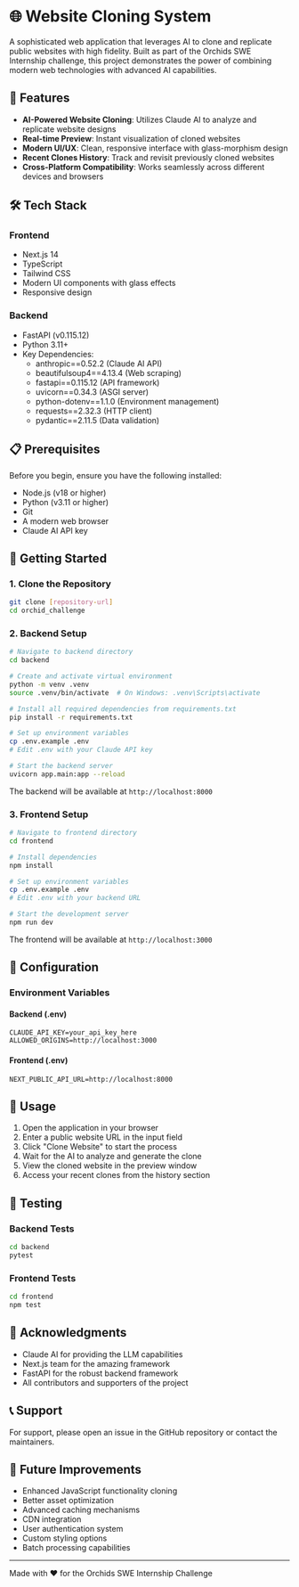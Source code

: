 # 🌐 Website Cloning System

A sophisticated web application that leverages AI to clone and replicate public websites with high fidelity. Built as part of the Orchids SWE Internship challenge, this project demonstrates the power of combining modern web technologies with advanced AI capabilities.

## 🚀 Features

- **AI-Powered Website Cloning**: Utilizes Claude AI to analyze and replicate website designs
- **Real-time Preview**: Instant visualization of cloned websites
- **Modern UI/UX**: Clean, responsive interface with glass-morphism design
- **Recent Clones History**: Track and revisit previously cloned websites
- **Cross-Platform Compatibility**: Works seamlessly across different devices and browsers

## 🛠 Tech Stack

### Frontend
- Next.js 14
- TypeScript
- Tailwind CSS
- Modern UI components with glass effects
- Responsive design

### Backend
- FastAPI (v0.115.12)
- Python 3.11+
- Key Dependencies:
  - anthropic==0.52.2 (Claude AI API)
  - beautifulsoup4==4.13.4 (Web scraping)
  - fastapi==0.115.12 (API framework)
  - uvicorn==0.34.3 (ASGI server)
  - python-dotenv==1.1.0 (Environment management)
  - requests==2.32.3 (HTTP client)
  - pydantic==2.11.5 (Data validation)

## 📋 Prerequisites

Before you begin, ensure you have the following installed:
- Node.js (v18 or higher)
- Python (v3.11 or higher)
- Git
- A modern web browser
- Claude AI API key

## 🚀 Getting Started

### 1. Clone the Repository
```bash
git clone [repository-url]
cd orchid_challenge
```

### 2. Backend Setup

```bash
# Navigate to backend directory
cd backend

# Create and activate virtual environment
python -m venv .venv
source .venv/bin/activate  # On Windows: .venv\Scripts\activate

# Install all required dependencies from requirements.txt
pip install -r requirements.txt

# Set up environment variables
cp .env.example .env
# Edit .env with your Claude API key

# Start the backend server
uvicorn app.main:app --reload
```

The backend will be available at `http://localhost:8000`

### 3. Frontend Setup

```bash
# Navigate to frontend directory
cd frontend

# Install dependencies
npm install

# Set up environment variables
cp .env.example .env
# Edit .env with your backend URL

# Start the development server
npm run dev
```

The frontend will be available at `http://localhost:3000`

## 🔧 Configuration

### Environment Variables

#### Backend (.env)
```
CLAUDE_API_KEY=your_api_key_here
ALLOWED_ORIGINS=http://localhost:3000
```

#### Frontend (.env)
```
NEXT_PUBLIC_API_URL=http://localhost:8000
```

## 📝 Usage

1. Open the application in your browser
2. Enter a public website URL in the input field
3. Click "Clone Website" to start the process
4. Wait for the AI to analyze and generate the clone
5. View the cloned website in the preview window
6. Access your recent clones from the history section

## 🧪 Testing

### Backend Tests
```bash
cd backend
pytest
```

### Frontend Tests
```bash
cd frontend
npm test
```


## 🙏 Acknowledgments

- Claude AI for providing the LLM capabilities
- Next.js team for the amazing framework
- FastAPI for the robust backend framework
- All contributors and supporters of the project

## 📞 Support

For support, please open an issue in the GitHub repository or contact the maintainers.

## 🔮 Future Improvements

- Enhanced JavaScript functionality cloning
- Better asset optimization
- Advanced caching mechanisms
- CDN integration
- User authentication system
- Custom styling options
- Batch processing capabilities

---

Made with ❤️ for the Orchids SWE Internship Challenge
